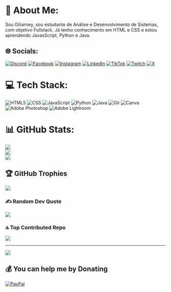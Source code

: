 # 💫 About Me:
Sou Giliarney, sou estudante de Análise e Desenvolvimento de Sistemas, com objetivo Fullstack.
Já tenho conhecimento em HTML e CSS e estou aprendendo JavasScript, Python e Java.


## 🌐 Socials:
[![Discord](https://img.shields.io/badge/Discord-%237289DA.svg?logo=discord&logoColor=white)](https://discord.gg/tk#1158) [![Facebook](https://img.shields.io/badge/Facebook-%231877F2.svg?logo=Facebook&logoColor=white)](https://facebook.com/Giliarney) [![Instagram](https://img.shields.io/badge/Instagram-%23E4405F.svg?logo=Instagram&logoColor=white)](https://instagram.com/Giliarney) [![LinkedIn](https://img.shields.io/badge/LinkedIn-%230077B5.svg?logo=linkedin&logoColor=white)](https://linkedin.com/in/Giliarney) [![TikTok](https://img.shields.io/badge/TikTok-%23000000.svg?logo=TikTok&logoColor=white)](https://tiktok.com/@Giliarney) [![Twitch](https://img.shields.io/badge/Twitch-%239146FF.svg?logo=Twitch&logoColor=white)](https://twitch.tv/tknnfps) [![X](https://img.shields.io/badge/X-black.svg?logo=X&logoColor=white)](https://x.com/Giliarney) 

# 💻 Tech Stack:
![HTML5](https://img.shields.io/badge/html5-%23E34F26.svg?style=flat&logo=html5&logoColor=white) ![CSS](https://img.shields.io/badge/css-%231572B6.svg?style=flat&logo=css3&logoColor=white) ![JavaScript](https://img.shields.io/badge/javascript-%23323330.svg?style=flat&logo=javascript&logoColor=%23F7DF1E) ![Python](https://img.shields.io/badge/python-3670A0?style=flat&logo=python&logoColor=ffdd54) ![Java](https://img.shields.io/badge/java-%23ED8B00.svg?style=flat&logo=openjdk&logoColor=white) ![Git](https://img.shields.io/badge/git-%23F05033.svg?style=flat&logo=git&logoColor=white) ![Canva](https://img.shields.io/badge/Canva-%2300C4CC.svg?style=flat&logo=Canva&logoColor=white)  ![Adobe Photoshop](https://img.shields.io/badge/adobe%20photoshop-%2331A8FF.svg?style=flat&logo=adobe%20photoshop&logoColor=white)  ![Adobe Lightroom](https://img.shields.io/badge/Adobe%20Lightroom-31A8FF.svg?style=flat&logo=Adobe%20Lightroom&logoColor=white)
# 📊 GitHub Stats:
![](https://github-readme-stats.vercel.app/api?username=Giliarney&theme=algolia&hide_border=true&include_all_commits=false&count_private=false)<br/>
![](https://github-readme-streak-stats.herokuapp.com/?user=Giliarney&theme=algolia&hide_border=true)<br/>
![](https://github-readme-stats.vercel.app/api/top-langs/?username=Giliarney&theme=algolia&hide_border=true&include_all_commits=false&count_private=false&layout=compact)

## 🏆 GitHub Trophies
![](https://github-profile-trophy.vercel.app/?username=Giliarney&theme=onestar&no-frame=true&no-bg=true&margin-w=4)

### ✍️ Random Dev Quote
![](https://quotes-github-readme.vercel.app/api?type=horizontal&theme=tokyonight)

### 🔝 Top Contributed Repo
![](https://github-contributor-stats.vercel.app/api?username=Giliarney&limit=5&theme=onestar&combine_all_yearly_contributions=true)

---
[![](https://visitcount.itsvg.in/api?id=Giliarney&icon=5&color=1)](https://visitcount.itsvg.in)

  ## 💰 You can help me by Donating
  [![PayPal](https://img.shields.io/badge/PayPal-00457C?style=for-the-badge&logo=paypal&logoColor=white)](https://paypal.me/Giliarney) 

  
<!-- Proudly created with GPRM ( https://gprm.itsvg.in ) -->
